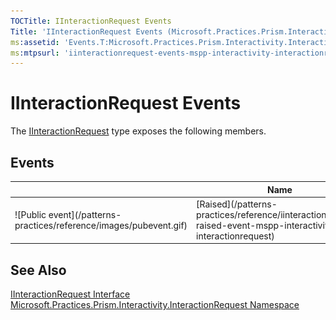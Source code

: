```yaml
---
TOCTitle: IInteractionRequest Events
Title: 'IInteractionRequest Events (Microsoft.Practices.Prism.Interactivity.InteractionRequest)'
ms:assetid: 'Events.T:Microsoft.Practices.Prism.Interactivity.InteractionRequest.IInteractionRequest'
ms:mtpsurl: 'iinteractionrequest-events-mspp-interactivity-interactionrequest.md'
---
```

# IInteractionRequest Events

The [IInteractionRequest](/patterns-practices/reference/iinteractionrequest-interface-mspp-interactivity-interactionrequest) type exposes the following members.

## Events

<table>
<colgroup>
<col width="33%" />
<col width="33%" />
<col width="33%" />
</colgroup>
<thead>
<tr class="header">
<th> </th>
<th>Name</th>
<th>Description</th>
</tr>
</thead>
<tbody>
<tr class="odd">
<td>![Public event](/patterns-practices/reference/images/pubevent.gif)</td>
<td>[Raised](/patterns-practices/reference/iinteractionrequest-raised-event-mspp-interactivity-interactionrequest)</td>
<td><div class="summary">
Fired when the interaction is needed.
</div></td>
</tr>
</tbody>
</table>

## See Also

[IInteractionRequest Interface](/patterns-practices/reference/iinteractionrequest-interface-mspp-interactivity-interactionrequest)<br/>
[Microsoft.Practices.Prism.Interactivity.InteractionRequest Namespace](/patterns-practices/reference/mspp-interactivity-interactionrequest-namespace)<br/>